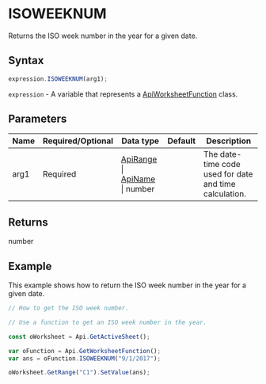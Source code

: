 # ISOWEEKNUM

Returns the ISO week number in the year for a given date.

## Syntax

```javascript
expression.ISOWEEKNUM(arg1);
```

`expression` - A variable that represents a [ApiWorksheetFunction](../ApiWorksheetFunction.md) class.

## Parameters

| **Name** | **Required/Optional** | **Data type** | **Default** | **Description** |
| ------------- | ------------- | ------------- | ------------- | ------------- |
| arg1 | Required | [ApiRange](../../ApiRange/ApiRange.md) \| [ApiName](../../ApiName/ApiName.md) \| number |  | The date-time code used for date and time calculation. |

## Returns

number

## Example

This example shows how to return the ISO week number in the year for a given date.

```javascript editor-xlsx
// How to get the ISO week number.

// Use a function to get an ISO week number in the year.

const oWorksheet = Api.GetActiveSheet();

var oFunction = Api.GetWorksheetFunction();
var ans = oFunction.ISOWEEKNUM("9/1/2017"); 

oWorksheet.GetRange("C1").SetValue(ans);

```
